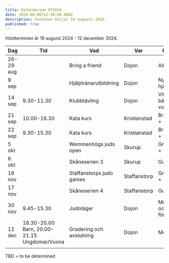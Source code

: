 ```yaml
---
title: Kalendarium HT2024
date: 2024-08-06T12:30:00.000Z
description: Terminen börjar 19 augusti 2024.
published: true
---
```

Höstterminen är 19 augusti 2024 - 12 december 2024.

| Dag       | Tid          | Vad                      | Var          | För vem                   |
| --------- | ------------ | ------------------------ | ------------ | ------------------------- |
| 26-29 aug |              | Bring a friend           | Dojon        | Alla                      |
| 9  sep    |              | Hjälptränarutbildning    | Dojon        | Nya hjälptränare          |
| 14 sep    | 9.30-11.30   | Klubbtävling             | Dojon        | Vit-gul bälte +, ej vuxna |
| 21 sep    | 10.00-16.30  | Kata kurs                | Kristianstad | Brun bälte +              |
| 22 sep    | 9.30-15.30   | Kata kurs                | Kristianstad | Brun bälte +              |
| 5 okt     |              | Wemmenhögs judo open     | Skurup       | Grön bälte +              |
| 6 okt     |              | Skåneserien 3            | Skurup       | Gul bälte +               |
| 16 nov    |              | Staffanstorps judo games | Staffanstorp | Grön bälte +              |
| 17 nov    |              | Skåneserien 4            | Staffanstorp | Gul bälte  +              |
| 30 nov    | 9.45-15.30   | Judoläger                | Dojon        | Medlemmar och föräldrar   |
| 12 dec    | 18.30-20.00 Barn, 20.00-21.15 Ungdomar/Vuxna  | Gradering och avslutning | Dojon        | Medlemmar                 |
|           |              |                          |              |                           |

TBD = to be determined
